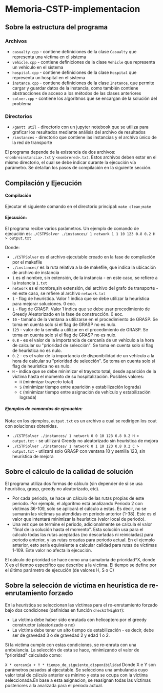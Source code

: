 # Memoria-CSTP-implementacion
## Sobre la estructura del programa

### Archivos
- `casualty.cpp` - contiene definiciones de la clase `Casualty` que representa una victima en el sistema
- `vehicle.cpp` - contiene definiciones de la clase `Vehicle` que representa un vehículo en el sistema
- `hospital.cpp` - contiene definiciones de la clase `Hospital` que representa un hospital en el sistema
- `instance.cpp` - contiene definiciones de la clase `Instance`, que permite cargar y guardar datos de la instancia, como también contiene abstracciones de acceso a los métodos de las clases anteriores
-  `solver.cpp` - contiene los algoritmos que se encargan de la solución del problema

### Directorios
-  `/gantt util` - directorio con un jupyter notebook que se utiliza para graficar los resultados mediante análisis del archivo de resultados 
-  `/instances` - directorio que contiene las instancias y el archivo único de la red de transporte

El programa depende de la existencia de dos archivos: `<nombreinstancia>.txt` y `<nombrered>.txt`. Estos archivos deben estar en el mismo directorio, el cual se debe indicar durante la ejecución vía parámetro. Se detallan los pasos de compilación en la siguiente sección.

## Compilación y Ejecución

#### Compilación
Ejecutar el siguiente comando en el directorio principal:
`make clean;make`

#### Ejecución: 
El programa recibe varios parámetros. Un ejemplo de comando de ejecución es:
`./CSTPSolver ./instances/ 1 network 1 1 10 123 0.8 0.2 H > output.txt`

Donde:
- `./CSTPSolver` es el archivo ejecutable creado en la fase de compilación por el makefile
- `./instances/` es la ruta relativa a la de makefile, que indica la ubicación de archivo de instancia
- `1`  es el nombre, sin extensión, de la instancia - en este caso, se refiere a la instancia `1.txt`
- `network` es el nombre,sin extensión, del archivo del grafo de transporte - en este caso, se refiere al archivo `network.txt`
- `1` - flag de heurística. Valor 1 indica que se debe utilizar la heurística para mejorar soluciones. 0 eoc.
- `1` - flag de GRASP. Valor 1 indica que se debe usar procedimiento de Greedy Aleatorizado en la fase de construcción. 0 eoc.
- `10` - tamaño de la ventana a utilizarse en el procedimiento de GRASP. Se toma en cuenta solo si el flag de GRASP no es nulo.
- `123` - valor de la semilla a utilizar en el procedimiento de GRASP. Se toma en cuenta solo si el flag de GRASP no es nulo.
- `0.8` - es el valor de la importancia de cercanía de un vehículo a la hora de calcular su "prioridad de selección". Se toma en cuenta solo si flag de heurística no es nulo.
- `0.2` - es el valor de la importancia de disponibilidad de un vehículo a la hora de calcular su "prioridad de selección". Se toma en cuenta solo si flag de heurística no es nulo.
- `H` - indica que se debe minimizar el trayecto total, desde aparición de la víctima hasta el momento de su hospitalización. Posibles valores:
    - `H` (minimizar trayecto total)
    - `S` (minimizar tiempo entre aparición y estabilización lograda)
    - `C` (minimizar tiempo entre asignación de vehículo y estabilización lograda)
##### Ejemplos de comandos de ejecución:

Nota: en los ejemplos, `output.txt` es un archivo a cual se redirigen los cout con soluciones obtenidas.
  
*  `./CSTPSolver ./instances/ 1 network 0 0 10 123 0.8 0.2 H > output.txt` - se utilizará Greedy no aleatorizado sin heurística de mejora
* `./CSTPSolver ./instances/ 1 network 0 1 10 123 0.8 0.2 C > output.txt` - utlizará solo GRASP con ventana 10 y semilla 123, sin heurística de mejora

## Sobre el cálculo de la calidad de solución
El programa utiliza dos formas de cálculo (sin depender de si se usa heurística, grasp, greedy no aleatorizado, etc). 
- Por cada periodo, se hace un cálculo de las rutas propias de este periodo. Por ejemplo, el algoritmo está analizando Periodo 2 con víctimas 36-109, solo se aplicará el cálculo a estas. Es decir, no se sumarán las víctimas ya atendidas en periodo anterior (1-38). Este es el valor que intentará minimizar la heurística (valor local de periodo).
- Una vez que se termine el periodo, adicionalmente se calcula el valor "final de la solución hasta el momento". Esta solución usa para el cálculo todas las rutas aceptadas (no descartadas ni reiniciadas) para periodo anterior, y las rutas creadas para periodo actual. En el ejemplo anterior, esto sería equivalente a calcular calidad para rutas de víctimas 1-109. Este valor no afecta la ejecución.

El calculo de prioridad se hace como una sumatoria de prioridad*X, donde X es el tiempo específico que describe a la victima. El tiempo se define por el último parámetro de ejecución (de valores H, S o C)

## Sobre la selección de víctima en heurística de re-enrutamiento forzado 
En la heurística se seleccionan las víctimas para el re-enrutamiento forzado bajo dos condiciones (definidas en función `checkIfHighST`):
- La víctima debe haber sido enrutada con helicoptero por el greedy constructor (aleatorizado o no)
- La víctima debe tener un alto tiempo de estabilización - es decir, debe ser de gravedad 3 o de gravedad 2 y edad 1 o 2.

Si la víctima cumple con estas condiciones, se re-enruta con una ambulancia. La selección de esta se hace, minimizando el valor de "prioridad" calculado como:

`X * cercanía + Y * tiempo_de_siguiente_disponibilidad`
Donde X e Y son parámetros pasados al ejecutable. Se selecciona una ambulancia cuyo valor total de cálculo anterior es mínimo y esta se ocupa con la víctima seleccionada.En base a esta asignacion, se reasignan todas las víctimas posteriores a la analizada para el periodo actual.
